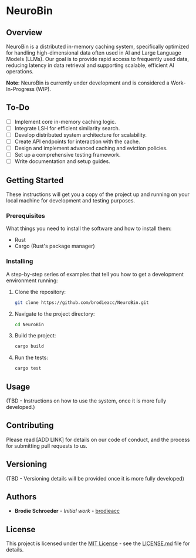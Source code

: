 # NeuroBin

## Overview

NeuroBin is a distributed in-memory caching system, specifically optimized for handling high-dimensional data often used in AI and Large Language Models (LLMs). Our goal is to provide rapid access to frequently used data, reducing latency in data retrieval and supporting scalable, efficient AI operations. 

**Note**: NeuroBin is currently under development and is considered a Work-In-Progress (WIP).

## To-Do

- [ ] Implement core in-memory caching logic.
- [ ] Integrate LSH for efficient similarity search.
- [ ] Develop distributed system architecture for scalability.
- [ ] Create API endpoints for interaction with the cache.
- [ ] Design and implement advanced caching and eviction policies.
- [ ] Set up a comprehensive testing framework.
- [ ] Write documentation and setup guides.

## Getting Started

These instructions will get you a copy of the project up and running on your local machine for development and testing purposes.

### Prerequisites

What things you need to install the software and how to install them:

- Rust
- Cargo (Rust's package manager)

### Installing

A step-by-step series of examples that tell you how to get a development environment running:

1. Clone the repository:
   ```bash
   git clone https://github.com/brodieacc/NeuroBin.git

2. Navigate to the project directory:
   ```bash
   cd NeuroBin

3. Build the project:
   ```bash
   cargo build

4. Run the tests:
   ```bash
   cargo test

## Usage

(TBD - Instructions on how to use the system, once it is more fully developed.)

## Contributing

Please read [ADD LINK] for details on our code of conduct, and the process for submitting pull requests to us.

## Versioning

(TBD - Versioning details will be provided once it is more fully developed)

## Authors

- **Brodie Schroeder** - *Initial work* - [brodieacc](https://github.com/brodieacc/)

## License

This project is licensed under the [MIT License](LICENSE) - see the [LICENSE.md](LICENSE) file for details.
